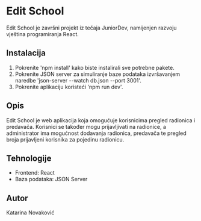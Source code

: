 # Edit School
Edit School je završni projekt iz tečaja JuniorDev, namijenjen razvoju vještina programiranja React.

## Instalacija
1. Pokrenite 'npm install' kako biste instalirali sve potrebne pakete.
2. Pokrenite JSON server  za simuliranje baze podataka izvršavanjem naredbe 'json-server --watch db.json --port 3001'.
3. Pokrenite aplikaciju koristeći 'npm run dev'.

## Opis
Edit School je web aplikacija koja omogućuje korisnicima pregled radionica i predavača. Korisnici se također mogu prijavljivati na radionice, a administrator ima mogućnost dodavanja radionica, predavača te pregled broja prijavljeni korisnika za pojedinu radionicu.

## Tehnologije
- Frontend: React
- Baza podataka: JSON Server

## Autor
Katarina Novaković


